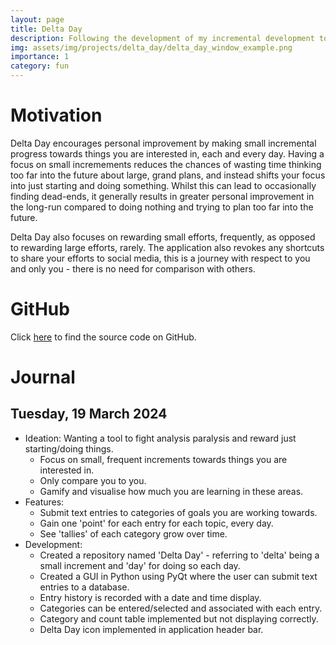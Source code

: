 ```yaml
---
layout: page
title: Delta Day
description: Following the development of my incremental development tool, Delta Day.
img: assets/img/projects/delta_day/delta_day_window_example.png
importance: 1
category: fun
---
```


# Motivation

Delta Day encourages personal improvement by making small incremental progress towards things you are interested in, each and every day. Having a focus on small incremements reduces the chances of wasting time thinking too far into the future about large, grand plans, and instead shifts your focus into just starting and doing something. Whilst this can lead to occasionally finding dead-ends, it generally results in greater personal improvement in the long-run compared to doing nothing and trying to plan too far into the future.

Delta Day also focuses on rewarding small efforts, frequently, as opposed to rewarding large efforts, rarely. The application also revokes any shortcuts to share your efforts to social media, this is a journey with respect to you and only you - there is no need for comparison with others.

# GitHub

Click <a href='https://github.com/patrickcap/delta-day'>here</a> to find the source code on GitHub.

# Journal

## Tuesday, 19 March 2024

* Ideation: Wanting a tool to fight analysis paralysis and reward just starting/doing things.
    * Focus on small, frequent increments towards things you are interested in.
    * Only compare you to you.
    * Gamify and visualise how much you are learning in these areas.
* Features:
    * Submit text entries to categories of goals you are working towards.
    * Gain one 'point' for each entry for each topic, every day.
    * See 'tallies' of each category grow over time.
* Development:
    * Created a repository named 'Delta Day' - referring to 'delta' being a small increment and 'day' for doing so each day.
    * Created a GUI in Python using PyQt where the user can submit text entries to a database.
    * Entry history is recorded with a date and time display.
    * Categories can be entered/selected and associated with each entry.
    * Category and count table implemented but not displaying correctly.
    * Delta Day icon implemented in application header bar.